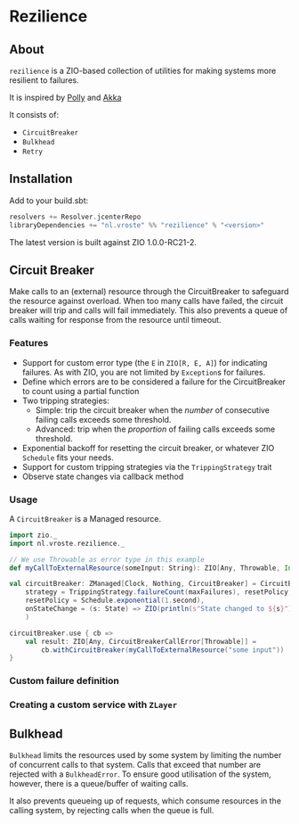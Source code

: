# Rezilience

## About

`rezilience` is a ZIO-based collection of utilities for making systems more resilient to failures.

It is inspired by [Polly](https://github.com/App-vNext/Polly) and [Akka](https://doc.akka.io/docs/akka/current/common/circuitbreaker.html)

It consists of:

* `CircuitBreaker`
* `Bulkhead`
* `Retry`

## Installation

Add to your build.sbt:

```scala
resolvers += Resolver.jcenterRepo
libraryDependencies += "nl.vroste" %% "rezilience" % "<version>"
```

The latest version is built against ZIO 1.0.0-RC21-2.

## Circuit Breaker
Make calls to an (external) resource through the CircuitBreaker to safeguard the resource against overload. When too many calls have failed, the circuit breaker will trip and calls will fail immediately. This also prevents a queue of calls waiting for response from the resource until timeout.

### Features
* Support for custom error type (the `E` in `ZIO[R, E, A]`) for indicating failures. As with ZIO, you are not limited by `Exception`s for failures. 
* Define which errors are to be considered a failure for the CircuitBreaker to count using a partial function
* Two tripping strategies:
  * Simple: trip the circuit breaker when the _number_ of consecutive failing calls exceeds some threshold.
  * Advanced: trip when the _proportion_ of failing calls exceeds some threshold.
* Exponential backoff for resetting the circuit breaker, or whatever ZIO `Schedule` fits your needs.
* Support for custom tripping strategies via the `TrippingStrategy` trait
* Observe state changes via callback method

### Usage

A `CircuitBreaker` is a Managed resource.

```scala
import zio._
import nl.vroste.rezilience._

// We use Throwable as error type in this example 
def myCallToExternalResource(someInput: String): ZIO[Any, Throwable, Int] = ...

val circuitBreaker: ZManaged[Clock, Nothing, CircuitBreaker] = CircuitBreaker.make(
    strategy = TrippingStrategy.failureCount(maxFailures), resetPolicy, onStateChange),
    resetPolicy = Schedule.exponential(1.second),
    onStateChange = (s: State) => ZIO(println(s"State changed to ${s}")).ignore
    )

circuitBreaker.use { cb =>
    val result: ZIO[Any, CircuitBreakerCallError[Throwable]] =
        cb.withCircuitBreaker(myCallToExternalResource("some input"))
}
```

### Custom failure definition

### Creating a custom service with `ZLayer`

## Bulkhead

`Bulkhead` limits the resources used by some system by limiting the number of concurrent calls to that system. Calls that exceed that number are rejected with a `BulkheadError`. To ensure good utilisation of the system, however, there is a queue/buffer of waiting calls.
 
It also prevents queueing up of requests, which consume resources in the calling system, by rejecting calls when the queue is full.

